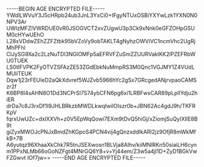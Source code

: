 -----BEGIN AGE ENCRYPTED FILE-----
YWdlLWVuY3J5cHRpb24ub3JnL3YxCi0+IFgyNTUxOSBiYXYwLzk1YXN0N0NPV3Ar
UWIzMFZlVWRDUE0vR0JSOGVCT2xvZUgwU3p3Ck9xNnk0eGFZOHpGSUM0cHYwUEhO
L28xVDdwZEhZZFZtbk95bVZoVy9obTAKLT4gNyhzOWViVC1ncmVhc2UgRjMhPFhl
ClJySG9Xa2c2LzNuTDl3NGlOMFp5aEFRVFZuSmZZUURVaklKK2lPZEFRbWU0TUEK
LS0tIFVPK2FyOTVZSFAzZE53ZGdEbkNuMmpRS3M0Qnc1VGJMY1Z4VUdLMUliTEUK
Dqw1j23rFEUIeD2aQkXdvref5WJZvb5966hYc2gSx7GRcgedANjrvpaoCAMSzr2f
K6BP8I4sAHN8O1Dd3NCPrSl7S74ybCFN6pg6xi1LRBFwsCAR89pLplIYdju2hiER
drDa7c8J3rxDf1I9JHLBRkzbMWDLkwqIwilOIszr0b+JBN62Ac4gdJ9h/TKFRKpV
fqrxUwUZc+dxlXXVh+z0V5EpWqQowi7EXm9tDvQ5hiGj/xZiomjSuQyIXIlE8B9t
giZyxMWOJcPNJxBmdZhKGpoS4PCN4vij4gQnzxddIkARl2jz9OfjR8mWkMfkB+7B
A6yutqz96XhaaXkChk7R5tnJSEXwosn1BLVja8AIhv/kiiMNlRKn50siaiLH6cyn
m1PPxNLMb66oGoNZFgt4MNrGQ6Y8+v+Yj44em/Z3w5a4jl1D+ZyD1BGkVwFZGwvt
IOf7jw==
-----END AGE ENCRYPTED FILE-----
